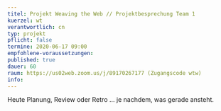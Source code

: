 ```yaml
---
titel: Projekt Weaving the Web // Projektbesprechung Team 1
kuerzel: wt
verantwortlich: cn
typ: projekt
pflicht: false
termine: 2020-06-17 09:00
empfohlene-voraussetzungen: 
published: true
dauer: 60
raum: https://us02web.zoom.us/j/89170267177 (Zugangscode wtw)
info: 
---
```


Heute Planung, Review oder Retro … je nachdem, was gerade ansteht.